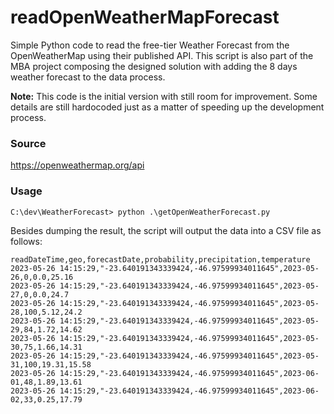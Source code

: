 # readOpenWeatherMapForecast
Simple Python code to read the free-tier Weather Forecast from the OpenWeatherMap using their published API. This script is also part of the MBA project composing the designed solution with adding the 8 days weather forecast to the data process.

**Note:** This code is the initial version with still room for improvement. Some details are still hardocoded just as a matter of speeding up the development process. 

### Source
https://openweathermap.org/api

### Usage
```
C:\dev\WeatherForecast> python .\getOpenWeatherForecast.py
```

Besides dumping the result, the script will output the data into a CSV file as follows:
```
readDateTime,geo,forecastDate,probability,precipitation,temperature
2023-05-26 14:15:29,"-23.640191343339424,-46.97599934011645",2023-05-26,0,0.0,25.16
2023-05-26 14:15:29,"-23.640191343339424,-46.97599934011645",2023-05-27,0,0.0,24.7
2023-05-26 14:15:29,"-23.640191343339424,-46.97599934011645",2023-05-28,100,5.12,24.2
2023-05-26 14:15:29,"-23.640191343339424,-46.97599934011645",2023-05-29,84,1.72,14.62
2023-05-26 14:15:29,"-23.640191343339424,-46.97599934011645",2023-05-30,75,1.66,14.31
2023-05-26 14:15:29,"-23.640191343339424,-46.97599934011645",2023-05-31,100,19.31,15.58
2023-05-26 14:15:29,"-23.640191343339424,-46.97599934011645",2023-06-01,48,1.89,13.61
2023-05-26 14:15:29,"-23.640191343339424,-46.97599934011645",2023-06-02,33,0.25,17.79
``` 
